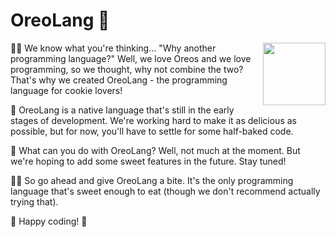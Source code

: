 # OreoLang 🍪

<img
  align="right"
  width="100"
  height="100"
  src="https://i.imgur.com/MuS76dW.png"
img/>

👨‍🍳 We know what you're thinking... "Why another programming language?" Well, we love Oreos and we love programming, so we thought, why not combine the two? That's why we created OreoLang - the programming language for cookie lovers!

🚀 OreoLang is a native language that's still in the early stages of development. We're working hard to make it as delicious as possible, but for now, you'll have to settle for some half-baked code.

🤔 What can you do with OreoLang? Well, not much at the moment. But we're hoping to add some sweet features in the future. Stay tuned!

👩‍🍳 So go ahead and give OreoLang a bite. It's the only programming language that's sweet enough to eat (though we don't recommend actually trying that). 

🍪 Happy coding! 🍪
